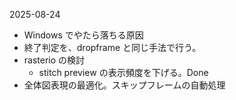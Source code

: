 2025-08-24

- Windows でやたら落ちる原因
- 終了判定を、dropframe と同じ手法で行う。
- rasterio の検討
  - stitch preview の表示頻度を下げる。Done
- 全体図表現の最適化。スキップフレームの自動処理
